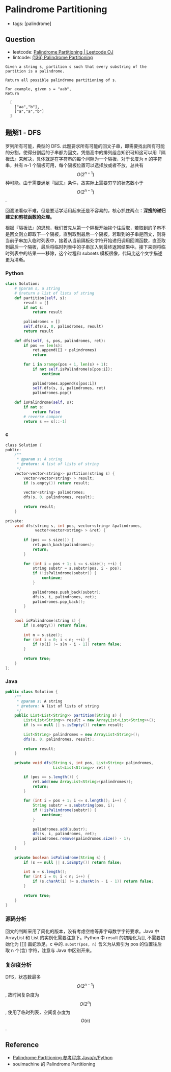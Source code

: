 # Palindrome Partitioning

- tags: [palindrome]

## Question

- leetcode: [Palindrome Partitioning | Leetcode OJ](https://leetcode.com/problems/palindrome-partitioning/)
- lintcode: [(136) Palindrome Partitioning](http://www.lintcode.com/en/problem/palindrome-partitioning/)

```
Given a string s, partition s such that every substring of the partition is a palindrome.

Return all possible palindrome partitioning of s.

For example, given s = "aab",
Return

  [
    ["aa","b"],
    ["a","a","b"]
  ]
```

## 题解1 - DFS

罗列所有可能，典型的 DFS. 此题要求所有可能的回文子串，即需要找出所有可能的分割，使得分割后的子串都为回文。凭借高中的排列组合知识可知这可以用『隔板法』来解决，具体就是在字符串的每个间隙为一个隔板，对于长度为 n 的字符串，共有 n-1 个隔板可用，每个隔板位置可以选择放或者不放，总共有 $$O(2^{n-1})$$ 种可能。由于需要满足『回文』条件，故实际上需要穷举的状态数小于 $$O(2^{n-1})$$.

回溯法看似不难，但是要活学活用起来还是不容易的，核心抓住两点：**深搜的递归建立和剪枝函数的处理。**

根据『隔板法』的思想，我们首先从第一个隔板开始挨个往后取，若取到的子串不是回文则立即取下一个隔板，直到取到最后一个隔板。若取到的子串是回文，则将当前子串加入临时列表中，接着从当前隔板处字符开始递归调用回溯函数，直至取到最后一个隔板，最后将临时列表中的子串加入到最终返回结果中。接下来则将临时列表中的结果一一移除，这个过程和 subsets 模板很像，代码比这个文字描述更为清晰。

### Python

```python
class Solution:
    # @param s, a string
    # @return a list of lists of string
    def partition(self, s):
        result = []
        if not s:
            return result
        
        palindromes = []
        self.dfs(s, 0, palindromes, result)
        return result
    
    def dfs(self, s, pos, palindromes, ret):
        if pos == len(s):
            ret.append([] + palindromes)
            return
        
        for i in xrange(pos + 1, len(s) + 1):
            if not self.isPalindrome(s[pos:i]):
                continue
            
            palindromes.append(s[pos:i])
            self.dfs(s, i, palindromes, ret)
            palindromes.pop()
    
    def isPalindrome(self, s):
        if not s:
            return False
        # reverse compare
        return s == s[::-1]
```

### c

```c
class Solution {
public:
    /**
     * @param s: A string
     * @return: A list of lists of string
     */
    vector<vector<string>> partition(string s) {
        vector<vector<string> > result;
        if (s.empty()) return result;
        
        vector<string> palindromes;
        dfs(s, 0, palindromes, result);
        
        return result;
    }
    
private:
    void dfs(string s, int pos, vector<string> &palindromes, 
             vector<vector<string> > &ret) {
        
        if (pos == s.size()) {
            ret.push_back(palindromes);
            return;
        }
        
        for (int i = pos + 1; i <= s.size(); ++i) {
            string substr = s.substr(pos, i - pos);
            if (!isPalindrome(substr)) {
                continue;
            }
            
            palindromes.push_back(substr);
            dfs(s, i, palindromes, ret);
            palindromes.pop_back();
        }
    }
    
    bool isPalindrome(string s) {
        if (s.empty()) return false;
        
        int n = s.size();
        for (int i = 0; i < n; ++i) {
            if (s[i] != s[n - i - 1]) return false;
        }
        
        return true;
    }
};
```

### Java

```java
public class Solution {
    /**
     * @param s: A string
     * @return: A list of lists of string
     */
    public List<List<String>> partition(String s) {
        List<List<String>> result = new ArrayList<List<String>>();
        if (s == null || s.isEmpty()) return result;
        
        List<String> palindromes = new ArrayList<String>();
        dfs(s, 0, palindromes, result);
        
        return result;
    }
    
    private void dfs(String s, int pos, List<String> palindromes, 
                     List<List<String>> ret) {

        if (pos == s.length()) {
            ret.add(new ArrayList<String>(palindromes));
            return;
        }
        
        for (int i = pos + 1; i <= s.length(); i++) {
            String substr = s.substring(pos, i);
            if (!isPalindrome(substr)) {
                continue;
            }
            
            palindromes.add(substr);
            dfs(s, i, palindromes, ret);
            palindromes.remove(palindromes.size() - 1);
        }
    }
    
    private boolean isPalindrome(String s) {
        if (s == null || s.isEmpty()) return false;
        
        int n = s.length();
        for (int i = 0; i < n; i++) {
            if (s.charAt(i) != s.charAt(n - i - 1)) return false;
        }
        
        return true;
    }
}
```

### 源码分析

回文的判断采用了简化的版本，没有考虑空格等非字母数字字符要求。Java 中 ArrayList 和 List 的实例化需要注意下。Python 中 result 的初始化为[], 不需要初始化为 [[]] 画蛇添足。c 中的`.substr(pos, n)` 含义为从索引为 pos 的位置往后取 n 个(含) 字符，注意与 Java 中区别开来。

### 复杂度分析

DFS，状态数最多 $$O(2^{n-1})$$, 故时间复杂度为 $$O(2^n)$$, 使用了临时列表，空间复杂度为 $$O(n)$$.

## Reference

- [Palindrome Partitioning 参考程序 Java/c/Python](http://www.jiuzhang.com/solutions/palindrome-partitioning/)
- soulmachine 的 Palindrome Partitioning
